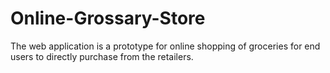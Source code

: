 # Online-Grossary-Store
The web application is a prototype for online shopping of groceries for end users to directly purchase from the retailers.

